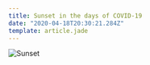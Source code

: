 ```yaml
---
title: Sunset in the days of COVID-19
date: "2020-04-18T20:30:21.284Z"
template: article.jade
---
```


![Sunset](animation-2020-04-18_19-31-41.gif)

